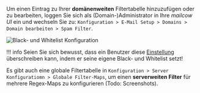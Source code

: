 Um einen Eintrag zu Ihrer **domänenweiten** Filtertabelle hinzuzufügen oder zu bearbeiten, loggen Sie sich als (Domain-)Administrator in Ihre *mailcow UI* ein und wechseln Sie zu: 
`Konfiguration > E-Mail Setup > Domains > Domain bearbeiten > Spam Filter`.

![Black- und Whitelist Konfiguration](../../assets/images/manual-guides/mailcow-bl_wl.png)


!!! info
    Seien Sie sich bewusst, dass ein Benutzer diese [Einstellung](u_e-mailcow_ui-spamfilter.md) überschreiben kann, indem er seine eigene Black- und Whitelist setzt!


Es gibt auch eine globale Filtertabelle in `Konfiguration > Server Konfiguratiomn > Globale Filter-Maps`, um einen **serverweiten Filter** für mehrere Regex-Maps zu konfigurieren (Todo: Screenshots). 